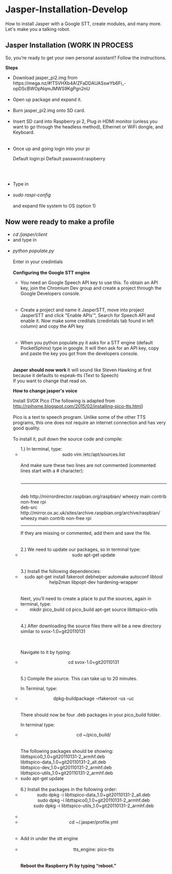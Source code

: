 # Jasper-Installation-Develop
How to install Jasper with a Google STT, create modules, and many more. Let's make you a talking robot.

<h2><b>Jasper Installation (WORK IN PROCESS</b></h2>

So, you’re ready to get your own personal assistant? Follow the instructions.

<b>Steps</b>
<ul>

  <li>Download jasper_pi2.img from https://mega.nz/#!T5VHXb4A!ZFaDDAUASswYb6Fi_-opDScBWOpNqmJMWS9KgPgn2nU </li><br>

<li>Open up package and expand it. </li><br>


<li>Burn jasper_pi2.img onto SD card.</li><br>


<li>Insert SD card into Raspberry pi 2, Plug in HDMI monitor (unless you want to go through the headless method), Ethernet or WiFi dongle, and Keyboard.</li><br><br>

<li>Once up and going login into your pi

Default login:pi Default password:raspberry</li><br><br>

<li>Type in </li><br><li><i> sudo raspi-config</i></li><br> and expand file system to OS (option 1)</li><br>
</ul>

<h2> <b> Now were ready to make a profile</b> </h2>
<ul>
<li><i>cd /jasper/client</i> <br><li>and type in</li><br><li><i> python populate.py</i></li><br>
Enter in your credintials
</li>
<br><br>
<b>Configuring the Google STT engine</b>
<ul>
  <li>You need an Google Speech API key to use this. To obtain an API key, join the Chromium Dev group and create a project through the Google Developers console.</li><br><br>
<li>
Create a project and name it JasperSTT, move into project JasperSTT and click "Enable APIs'", Search for Speech API and enable it. Now make some creditals (credintals tab found in left column) and copy the API key </li><br><br>
<li>
When you python populate.py it asks for a STT engine (default PocketSphinx) type in google.
It will then ask for an API key, copy and paste the key you got from the developers console.
</li></ul><br><br>
<b> Jasper should now work </b>
It will sound like Steven Hawking at first because it defaults to espeak-tts (Text to Speech) <br>
If you want to change that read on.<br>

<b> How to change jasper's voice </b>

Install SVOX Pico
(The following is adapted from http://rpihome.blogspot.com/2015/02/installing-pico-tts.html)
<br><br>
Pico is a text to speech program.  Unlike some of the other TTS programs, this one does not require an internet connection and has very good quality.
<br><br>
To install it, pull down the source code and compile: <br>
<ul>
1.) In terminal, type:
<li>
<center>sudo vim /etc/apt/sources.list</center> <br>
And make sure these two lines are not commented (commented lines start with a # character):<br><br><hr>
<br>
deb http://mirrordirector.raspbian.org/raspbian/ wheezy main contrib non-free rpi <br>
deb-src http://mirror.ox.ac.uk/sites/archive.raspbian.org/archive/raspbian/ wheezy main contrib non-free rpi <br>
<hr>
If they are missing or commented, add them and save the file. <br>
</li><br><br>
2.) We need to update our packages, so in terminal type:
<li>
<center>sudo apt-get update</center>
</li><br><br>
3.) Install the following dependencies:
<li>
<center>sudo apt-get install fakeroot debhelper automake autoconf libtool help2man libpopt-dev hardening-wrapper<center>
</li><br><br>
Next, you’ll need to create a place to put the sources, again in terminal, type:
<li>
<center>mkdir pico_build
cd pico_build
apt-get source libttspico-utils</center>
</li><br><br>
4.) After downloading the source files there will be a new directory similar to svox-1.0+git20110131 <br><br><br>

Navigate to it by typing:
<li>
<center>cd svox-1.0+git20110131<center>
</li><br><br>
5.) Compile the source.  This can take up to 20 minutes.

In Terminal, type:
<li>
<center>dpkg-buildpackage -rfakeroot -us -uc </center>
</li><br><br>
There should now be four .deb packages in your pico_build folder.

In terminal type:
<li>
<center> cd ~/pico_build/ </center>
</li><br><br>
The following packages should be showing:
<br>
libttspico0_1.0+git20110131-2_armhf.deb<br>
libttspico-data_1.0+git20110131-2_all.deb<br>
libttspico-dev_1.0+git20110131-2_armhf.deb<br>
libttspico-utils_1.0+git20110131-2_armhf.deb
<br><li>sudo apt-get update</li><br>
6.) Install the packages in the following order:
<li>
<center>sudo dpkg -i libttspico-data_1.0+git20110131-2_all.deb<br>
sudo dpkg -i libttspico0_1.0+git20110131-2_armhf.deb<br>
sudo dpkg -i libttspico-utils_1.0+git20110131-2_armhf.deb<br></center></li>
<br><li>
<li>
<center>
cd ~/.jasper/profile.yml</center> </li><br><br>
<li> Add in under the stt engine </li><br>
<li> <center>tts_engine: pico-tts</center>
</li><br><br>
<b>Reboot the Raspberry Pi by typing “reboot.”</b></li></ul>
<br>
